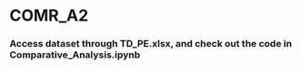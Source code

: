 # COMR_A2

### Access dataset through TD_PE.xlsx, and check out the code in Comparative_Analysis.ipynb
